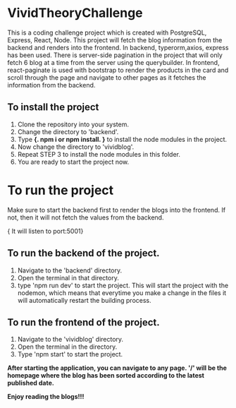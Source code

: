 # VividTheoryChallenge
This is a coding challenge project which is created with PostgreSQL, Express, React, Node.
This project will fetch the blog information from the backend and renders into the frontend.
In backend, typerorm,axios, express has been used. There is server-side pagination in the project that will only fetch 6 blog at a time from the server using the querybuilder. 
In frontend, react-paginate is used with bootstrap to render the products in the card and scroll through the page and navigate to other pages as it fetches the information from the backend.


## To install the project
1. Clone the repository into your system.
2. Change the directory to 'backend'.
3. Type  **{.  npm i or npm install.  }**  to install the node modules in the project.
4. Now change the directory to 'vividblog'.
5. Repeat STEP 3 to install the node modules in this folder.
6. You are ready to start the project now.


# To run the project
Make sure to start the backend first to render the blogs into the frontend. If not, then it will not fetch the values from the backend.

{ It will listen to port:5001}
## To run the backend of the project.
1. Navigate to the 'backend' directory.
2. Open the terminal in that directory.
3. type 'npm run dev' to start the project. This will start the project with the nodemon, which means that everytime you make a change in the files it will automatically restart the building process.


## To run the frontend of the project.

1. Navigate to the 'vividblog' directory.
2. Open the terminal in the directory.
3. Type 'npm start' to start the project.

**After starting the application, you can navigate to any page. '/' will be the homepage where the blog has been sorted according to the latest published date.**


**Enjoy reading the blogs!!!**

